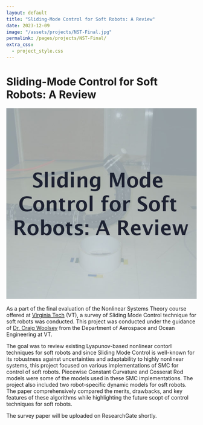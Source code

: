 ```yaml
---
layout: default
title: "Sliding-Mode Control for Soft Robots: A Review"
date: 2023-12-09
image: "/assets/projects/NST-Final.jpg"
permalink: /pages/projects/NST-Final/
extra_css:
  - project_style.css
---
```


# Sliding-Mode Control for Soft Robots: A Review

![Sliding-Mode Control for Soft Robots: A Review](/assets/projects/NST-Final.jpg)

As a part of the final evaluation of the Nonlinear Systems Theory course offered at <a href="https://vt.edu">Virginia Tech</a> (VT), a survey of Sliding Mode Control technique
for soft robots was conducted. This project was conducted under the guidance of 
<a href="https://scholar.google.com/citations?user=yRvv6IgAAAAJ&hl=en">Dr. Craig Woolsey</a> from the Department of Aerospace and Ocean Engineering at VT.

The goal was to review existing Lyapunov-based nonlinear contorl techniques for soft robots and since Sliding Mode Control is well-known for its robustness against uncertainties
and adaptability  to highly nonlinear systems, this project focused on various implementations of SMC for control of soft robots. Piecewise Constant Curvature and 
Cosserat Rod models were some of the models used in these SMC implementations. The project also included two robot-specific dynamic models for osft robots. The paper
comprehensively compared the merits, drawbacks, and key features of these algorithms while highlighting the future scopt of control techniques for soft robots.

The survey paper will be uploaded on ResearchGate shortly.
